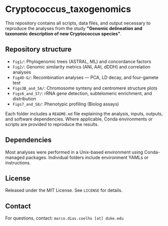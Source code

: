 # Cryptococcus_taxogenomics

This repository contains all scripts, data files, and output necessary to reproduce the analyses from the study **"Genomic delineation and taxonomic description of new Cryptococcus species"**.

## Repository structure

- `Fig1/`: Phylogenomic trees (ASTRAL, ML) and concordance factors
- `Fig2/`: Genomic similarity metrics (ANI, AAI, dDDH) and correlation analyses
- `Fig4D-G/`: Recombination analyses — PCA, LD decay, and four-gamete test
- `Figs3B_and_5A/`: Chromosome synteny and centromere structure plots
- `Figs6_and_S7/`: rRNA gene detection, subtelomeric enrichment, and distribution
- `Figs7_and_S8/`: Phenotypic profiling (Biolog assays)

Each folder includes a `README.md` file explaining the analysis, inputs, outputs, and software dependencies. Where applicable, Conda environments or scripts are provided to reproduce the results.

## Dependencies

Most analyses were performed in a Unix-based environment using Conda-managed packages. Individual folders include environment YAMLs or instructions.

##  License

Released under the MIT License. See `LICENSE` for details.

## Contact

For questions, contact: `marco.dias.coelho [at] duke.edu`
